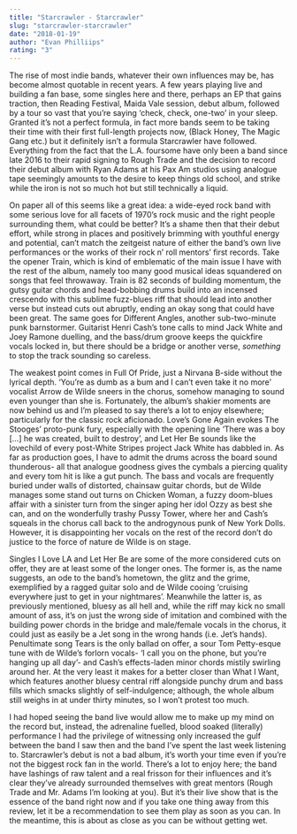 ```yaml
---
title: "Starcrawler - Starcrawler"
slug: "starcrawler-starcrawler"
date: "2018-01-19"
author: "Evan Philliips"
rating: "3"
---
```


The rise of most indie bands, whatever their own influences may be, has become almost quotable in recent years. A few years playing live and building a fan base, some singles here and there, perhaps an EP that gains traction, then Reading Festival, Maida Vale session, debut album, followed by a tour so vast that you’re saying ‘check, check, one-two’ in your sleep. Granted it’s not a perfect formula, in fact more bands seem to be taking their time with their first full-length projects now, (Black Honey, The Magic Gang etc.) but it definitely isn’t a formula Starcrawler have followed. Everything from the fact that the L.A. foursome have only been a band since late 2016 to their rapid signing to Rough Trade and the decision to record their debut album with Ryan Adams at his Pax Am studios using analogue tape seemingly amounts to the desire to keep things old school, and strike while the iron is not so much hot but still technically a liquid.

On paper all of this seems like a great idea: a wide-eyed rock band with some serious love for all facets of 1970’s rock music and the right people surrounding them, what could be better? It’s a shame then that their debut effort, while strong in places and positively brimming with youthful energy and potential, can’t match the zeitgeist nature of either the band’s own live performances or the works of their rock n’ roll mentors’ first records. Take the opener Train, which is kind of emblematic of the main issue I have with the rest of the album, namely too many good musical ideas squandered on songs that feel throwaway. Train is 82 seconds of building momentum, the gutsy guitar chords and head-bobbing drums build into an incensed crescendo with this sublime fuzz-blues riff that should lead into another verse but instead cuts out abruptly, ending an okay song that could have been great. The same goes for Different Angles, another sub-two-minute punk barnstormer. Guitarist Henri Cash’s tone calls to mind Jack White and Joey Ramone duelling, and the bass/drum groove keeps the quickfire vocals locked in, but there should be a bridge or another verse, _something_ to stop the track sounding so careless.

The weakest point comes in Full Of Pride, just a Nirvana B-side without the lyrical depth. ‘You’re as dumb as a bum and I can’t even take it no more’ vocalist Arrow de Wilde sneers in the chorus, somehow managing to sound even younger than she is. Fortunately, the album’s shakier moments are now behind us and I’m pleased to say there’s a lot to enjoy elsewhere; particularly for the classic rock aficionado. Love’s Gone Again evokes The Stooges’ proto-punk fury, especially with the opening line ‘There was a boy \[…\] he was created, built to destroy’, and Let Her Be sounds like the lovechild of every post-White Stripes project Jack White has dabbled in. As far as production goes, I have to admit the drums across the board sound thunderous- all that analogue goodness gives the cymbals a piercing quality and every tom hit is like a gut punch. The bass and vocals are frequently buried under walls of distorted, chainsaw guitar chords, but de Wilde manages some stand out turns on Chicken Woman, a fuzzy doom-blues affair with a sinister turn from the singer aping her idol Ozzy as best she can, and on the wonderfully trashy Pussy Tower, where her and Cash’s squeals in the chorus call back to the androgynous punk of New York Dolls. However, it is disappointing her vocals on the rest of the record don’t do justice to the force of nature de Wilde is on stage.

Singles I Love LA and Let Her Be are some of the more considered cuts on offer, they are at least some of the longer ones. The former is, as the name suggests, an ode to the band’s hometown, the glitz and the grime, exemplified by a ragged guitar solo and de Wilde cooing ‘cruising everywhere just to get in your nightmares’. Meanwhile the latter is, as previously mentioned, bluesy as all hell and, while the riff may kick no small amount of ass, it’s on just the wrong side of imitation and combined with the building power chords in the bridge and male/female vocals in the chorus, it could just as easily be a Jet song in the wrong hands (i.e. Jet’s hands). Penultimate song Tears is the only ballad on offer, a sour Tom Petty-esque tune with de Wilde’s forlorn vocals- ‘I call you on the phone, but you’re hanging up all day’- and Cash’s effects-laden minor chords mistily swirling around her. At the very least it makes for a better closer than What I Want, which features another bluesy central riff alongside punchy drum and bass fills which smacks slightly of self-indulgence; although, the whole album still weighs in at under thirty minutes, so I won’t protest too much.

I had hoped seeing the band live would allow me to make up my mind on the record but, instead, the adrenaline fuelled, blood soaked (literally) performance I had the privilege of witnessing only increased the gulf between the band I saw then and the band I’ve spent the last week listening to. Starcrawler’s debut is not a bad album, it’s worth your time even if you’re not the biggest rock fan in the world. There’s a lot to enjoy here; the band have lashings of raw talent and a real frisson for their influences and it’s clear they’ve already surrounded themselves with great mentors (Rough Trade and Mr. Adams I’m looking at you). But it’s their live show that is the essence of the band right now and if you take one thing away from this review, let it be a recommendation to see them play as soon as you can. In the meantime, this is about as close as you can be without getting wet.
